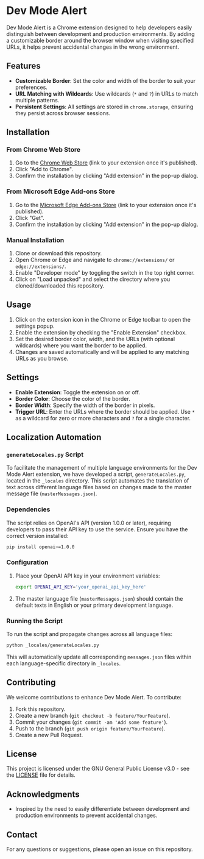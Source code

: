 # Dev Mode Alert

Dev Mode Alert is a Chrome extension designed to help developers easily distinguish between development and production environments. By adding a customizable border around the browser window when visiting specified URLs, it helps prevent accidental changes in the wrong environment.

## Features

- **Customizable Border**: Set the color and width of the border to suit your preferences.
- **URL Matching with Wildcards**: Use wildcards (`*` and `?`) in URLs to match multiple patterns.
- **Persistent Settings**: All settings are stored in `chrome.storage`, ensuring they persist across browser sessions.

## Installation

### From Chrome Web Store

1. Go to the [Chrome Web Store](#) (link to your extension once it's published).
2. Click "Add to Chrome".
3. Confirm the installation by clicking "Add extension" in the pop-up dialog.

### From Microsoft Edge Add-ons Store

1. Go to the [Microsoft Edge Add-ons Store](#) (link to your extension once it's published).
2. Click "Get".
3. Confirm the installation by clicking "Add extension" in the pop-up dialog.

### Manual Installation

1. Clone or download this repository.
2. Open Chrome or Edge and navigate to `chrome://extensions/` or `edge://extensions/`.
3. Enable "Developer mode" by toggling the switch in the top right corner.
4. Click on "Load unpacked" and select the directory where you cloned/downloaded this repository.

## Usage

1. Click on the extension icon in the Chrome or Edge toolbar to open the settings popup.
2. Enable the extension by checking the "Enable Extension" checkbox.
3. Set the desired border color, width, and the URLs (with optional wildcards) where you want the border to be applied.
4. Changes are saved automatically and will be applied to any matching URLs as you browse.

## Settings

- **Enable Extension**: Toggle the extension on or off.
- **Border Color**: Choose the color of the border.
- **Border Width**: Specify the width of the border in pixels.
- **Trigger URL**: Enter the URLs where the border should be applied. Use `*` as a wildcard for zero or more characters and `?` for a single character.

## Localization Automation

### `generateLocales.py` Script

To facilitate the management of multiple language environments for the Dev Mode Alert extension, we have developed a script, `generateLocales.py`, located in the `_locales` directory. This script automates the translation of text across different language files based on changes made to the master message file (`masterMessages.json`).

### Dependencies
The script relies on OpenAI's API (version 1.0.0 or later), requiring developers to pass their API key to use the service. Ensure you have the correct version installed:
```bash
pip install openai>=1.0.0
```

### Configuration
1. Place your OpenAI API key in your environment variables:
   ```bash
   export OPENAI_API_KEY='your_openai_api_key_here'
   ```
2. The master language file (`masterMessages.json`) should contain the default texts in English or your primary development language.

### Running the Script
To run the script and propagate changes across all language files:
```bash
python _locales/generateLocales.py
```
This will automatically update all corresponding `messages.json` files within each language-specific directory in `_locales`.

## Contributing

We welcome contributions to enhance Dev Mode Alert. To contribute:

1. Fork this repository.
2. Create a new branch (`git checkout -b feature/YourFeature`).
3. Commit your changes (`git commit -am 'Add some feature'`).
4. Push to the branch (`git push origin feature/YourFeature`).
5. Create a new Pull Request.

## License

This project is licensed under the GNU General Public License v3.0 - see the [LICENSE](https://www.gnu.org/licenses/gpl-3.0.en.html) file for details.

## Acknowledgments

- Inspired by the need to easily differentiate between development and production environments to prevent accidental changes.

## Contact

For any questions or suggestions, please open an issue on this repository.

